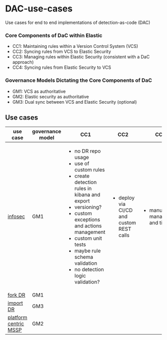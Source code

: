 # DAC-use-cases
Use cases for end to end implementations of detection-as-code (DAC)

### Core Components of DaC within Elastic

* CC1: Maintaining rules within a Version Control System (VCS)
* CC2: Syncing rules from VCS to Elastic Security
* CC3: Managing rules within Elastic Security (consistent with a DaC approach)
* CC4: Syncing rules from Elastic Security to VCS


### Governance Models Dictating the Core Components of DaC

* GM1: VCS as authoritative
* GM2: Elastic security as authoritative
* GM3: Dual sync between VCS and Elastic Security (optional) 

## Use cases

| use case | governance model | CC1 | CC2 | CC3 | CC4 | notes | 
|----------|------------------|-----|-----|-----|-----|-------|
| [infosec](https://github.com/elastic/DAC-use-cases/tree/use-case-infosec)  | GM1 | <ul><li>no DR repo usage</li><li>use of custom rules</li><li>create detection rules in kibana and export</li><li>versioning?</li><li>custom exceptions and actions management</li><li>custom unit tests</li><li>maybe rule schema validation</li><li>no detection logic validation?</li></ul> | <ul><li>deploy via CI/CD and custom REST calls</li></ul> | <ul><li>manual management and tines</li></ul> | <ul><li>tines to push based on X trigger? (or schedule?)</li></ul> | need to verify; grimoire |
| [fork DR](https://github.com/elastic/DAC-use-cases/tree/use-case-fork-dr)  | GM1 |||||||
| [import DR](https://github.com/elastic/DAC-use-cases/tree/use-case-import-dr) | GM3 |||||||
| [platform centric MSSP](https://github.com/elastic/DAC-use-cases/tree/use-case-gm2-mssp) | GM2 |||||||
